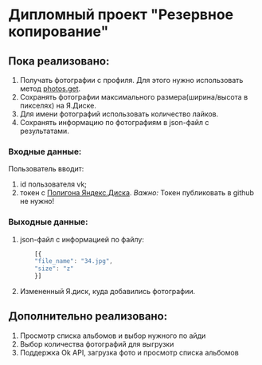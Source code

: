 # Дипломный проект "Резервное копирование"

## Пока реализовано:

1. Получать фотографии с профиля. Для этого нужно использовать метод [photos.get](https://vk.com/dev/photos.get).
2. Сохранять фотографии максимального размера(ширина/высота в пикселях) на Я.Диске.
3. Для имени фотографий использовать количество лайков. 
4. Сохранять информацию по фотографиям в json-файл с результатами. 

### Входные данные:
Пользователь вводит:
1. id пользователя vk;
2. токен с [Полигона Яндекс.Диска](https://yandex.ru/dev/disk/poligon/).
*Важно:* Токен публиковать в github не нужно!

### Выходные данные:
1. json-файл с информацией по файлу:
    ```javascript
        [{
        "file_name": "34.jpg",
        "size": "z"
        }]
    ```
2. Измененный Я.диск, куда добавились фотографии.

## Дополнительно реализовано:
1. Просмотр списка альбомов и выбор нужного по айди
2. Выбор количества фотографий для выгрузки
3. Поддержка Ok API, загрузка фото и просмотр списка альбомов
